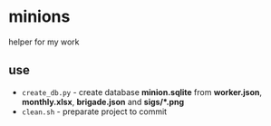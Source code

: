 # minions
helper for my work
## use
* `create_db.py` - create database **minion.sqlite** from  **worker.json**, **monthly.xlsx**, **brigade.json** and **sigs/*.png**
* `clean.sh` - preparate project to commit
